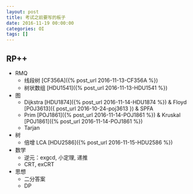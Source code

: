 ```yaml
---
layout: post
title: 考试之前要写的板子
date: 2016-11-19 00:00:00
categories: OI
tags: []
---
```


## RP++

+ RMQ
    - 线段树 [CF356A]({% post_url 2016-11-13-CF356A %})
    - 树状数组 [HDU1541]({% post_url 2016-11-13-HDU1541 %})
+ 图
    - Dijkstra [HDU1874]({% post_url 2016-11-14-HDU1874 %}) & Floyd [POJ3613]({ post_url 2016-10-24-poj3613 }) & SPFA
    - Prim [POJ1861]({% post_url 2016-11-14-POJ1861 %}) & Kruskal [POJ1861]({% post_url 2016-11-14-POJ1861 %})
    - Tarjan
+ 树
    - 倍增 LCA [HDU2586]({% post_url 2016-11-15-HDU2586 %})
+ 数学
    - 逆元：exgcd, 小定理, 递推
    - CRT, exCRT
+ 思想
    - 二分答案
    - DP

